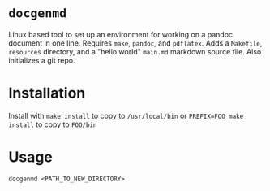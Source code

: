 # `docgenmd`

Linux based tool to set up an environment for working on a pandoc document in one line. Requires `make`, `pandoc`, and `pdflatex`. Adds a `Makefile`, `resources` directory, and a "hello world" `main.md` markdown source file. Also initializes a git repo.

# Installation

Install with `make install` to copy to `/usr/local/bin` or `PREFIX=FOO make install` to copy to `FOO/bin`

# Usage

`docgenmd <PATH_TO_NEW_DIRECTORY>`
